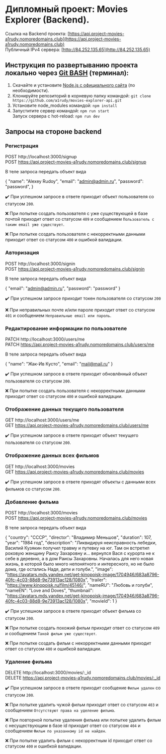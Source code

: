 #  Дипломный проект: Movies Explorer (Backend).

Ссылка на Backend проекта: [https://api.project-movies-a1rudy.nomoredomains.club](https://api.project-movies-a1rudy.nomoredomains.club)  
Публичный IPv4 сервера: [http://84.252.135.65](http://84.252.135.65)

## Инструкция по развертыванию проекта локально через [Git BASH](https://gitforwindows.org/) (терминал):
1. Скачайте и установите [Node.js с официального сайта](https://nodejs.org/en/download/) (по необходимости).
2. Клонируйте репозиторий в корневую папку командой: 
    `git clone https://github.com/a1rudy/movies-explorer-api.git`
3. Установите node_modules командой: 
    `npm install`
4. Запуститите сервер командой: 
    `npm run start`  
    Запуск сервера с hot-reload: 
    `npm run dev`

## Запросы на стороне backend

### Регистрация

POST http://localhost:3000/signup  
POST https://api.project-movies-a1rudy.nomoredomains.club/signup

В теле запроса передать объект вида

  {
    "name": "Alexey Rudoy",
    "email": "admin@admin.ru",
    "password": "password",
  }

:heavy_check_mark: При успешном запросе в ответе приходит объект пользователя со статусом `200`.

:x: При попытке создать пользователя с уже существующей в базе почтой приходит ответ со статусом `409` и сообщением `Пользователь с таким email уже существует`.

:x: При попытке создать пользователя с некорректными данными приходит ответ со статусом `400` и ошибкой валидации.
  
  
### Авторизация

POST http://localhost:3000/signin  
POST https://api.project-movies-a1rudy.nomoredomains.club/signin
  
В теле запроса передать объект вида

  {
    "email": "admin@admin.ru",
    "password": "password"
  }
  
:heavy_check_mark: При успешном запросе приходит токен пользователя со статусом `200`

:x: При неправильных почте и/или пароле приходит ответ со статусом `401` и сообщением `Неправильные email или пароль`.

### Редактирование информации по пользователе

PATCH http://localhost:3000/users/me  
PATCH https://api.project-movies-a1rudy.nomoredomains.club/users/me

В теле запроса передать объект вида

  {
    "name": "Жак-Ив Кусто",
    "email": "mail@mail.ru"
  }
  
:heavy_check_mark: При успешном запросе в ответе приходит обновлённый объект пользователя со статусом `200`.
  
:x: При попытке создать пользователя с некорректными данными приходит ответ со статусом `400` и ошибкой валидации.

### Отображение данных текущего пользователя

GET http://localhost:3000/users/me  
GET https://api.project-movies-a1rudy.nomoredomains.club/users/me

:heavy_check_mark: При успешном запросе в ответе приходит объект текущего пользователя со статусом `200`.

### Отображение данных всех фильмов

GET http://localhost:3000/movies  
GET https://api.project-movies-a1rudy.nomoredomains.club/movies

:heavy_check_mark: При успешном запросе в ответе приходят объекты с данными всех фильмов со статусом `200`.

### Добавление фильма
  
POST http://localhost:3000/movies  
POST https://api.project-movies-a1rudy.nomoredomains.club/movies

В теле запроса передать объект вида

  {
    "country": "СССР",
    "director": "Владимир Меньшов",
    "duration": 107,
    "year": "1984 год",
    "description": "Ликвидируя неисправность лебедки, Василий Кузякин получил травму и путевку на юг. Там он встретил роковую женщину Раису Захаровну и… вернулся Вася с курорта не к себе в деревню, а в дом Раисы Захаровны. Началась для него новая жизнь, в которой было много непонятного и интересного, но не было дома, где остались Надя, дети и голуби.",
    "image": "https://avatars.mds.yandex.net/get-kinopoisk-image/1704946/683a8796-40fc-4c03-88d8-9e73913ac128/1080x",
    "trailer": "https://www.kinopoisk.ru/film/45146/",
    "nameRU": "Любовь и голуби",
    "nameEN": "Love and Doves",
    "thumbnail": "https://avatars.mds.yandex.net/get-kinopoisk-image/1704946/683a8796-40fc-4c03-88d8-9e73913ac128/1080x",
    "movieId": 1
  }
  
:heavy_check_mark: При успешном запросе в ответе приходит объект фильма со статусом `200`.

:x: При попытке создать похожий фильм приходит ответ со статусом `409` и сообщением `Такой фильм уже существует`.
  
:x: При попытке создать фильм с некорректными данными приходит ответ со статусом `400` и ошибкой валидации.

### Удаление фильма
  
DELETE http://localhost:3000/movies/:_id  
DELETE https://api.project-movies-a1rudy.nomoredomains.club/movies/:_id
  
:heavy_check_mark: При успешном запросе в ответе приходит сообщение `Фильм удален` со статусом `200`.
  
:x: При попытке удалить чужой фильм приходит ответ со статусом `403` и сообщением `Отсутствуют права на уделение фильма`.

:x: При повторной попытке удаления фильма или попытке удалить фильм с несуществующим в базе id приходит ответ со статусом `404` и сообщением `Фильм по указанному id не найден`.

:x: При попытке удалить фильм с некорректным id приходит ответ со статусом `400` и ошибкой валидации.
